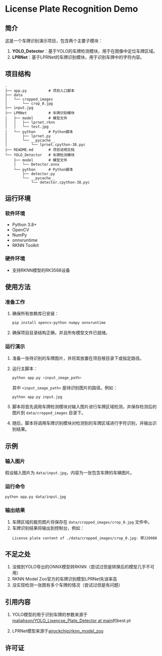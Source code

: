 # License Plate Recognition Demo

## 简介
这是一个车牌识别演示项目，包含两个主要子模块：
1. **YOLO_Detector**：基于YOLO的车牌检测模块，用于在图像中定位车牌区域。
2. **LPRNet**：基于LPRNet的车牌识别模块，用于识别车牌中的字符内容。

## 项目结构

```
.
├── app.py			# 项目入口脚本
├── data
│   └── cropped_images
│       └── crop_0.jpg
├── input.jpg
├── LPRNet			# 车牌识别模块
│   ├── model		# 模型文件
│   │   ├── lprnet.rknn
│   │   └── test.jpg
│   └── python		# Python脚本
│       ├── lprnet.py
│       └── __pycache__
│           └── lprnet.cpython-38.pyc
├── README.md		# 项目说明文档
└── YOLO_Detector	# 车牌检测模块
    ├── model		# 模型文件
    │   └── Detector.onnx
    └── python		# Python脚本
        ├── detector.py
        └── __pycache__
            └── detector.cpython-38.pyc

```



## 运行环境

### 软件环境
- Python 3.8+
- OpenCV
- NumPy
- onnxruntime
- RKNN Toolkit

### 硬件环境
- 支持RKNN模型的RK3568设备

## 使用方法

### 准备工作
1. 确保所有依赖库已安装：
   ```bash
   pip install opencv-python numpy onnxruntime

2. 确保项目目录结构正确，并且所有模型文件已就绪。

### 运行演示

1. 准备一张待识别的车牌图片，并将其放置在项目根目录下或指定路径。

2. 运行主脚本：
   ```bash
   python app.py <input_image_path>
   ```
   其中 `<input_image_path>` 是待识别图片的路径。例如：
   ```bash
   python app.py input.jpg
   ```

3. 脚本将首先调用车牌检测模块对输入图片进行车牌区域检测，并保存检测后的图片到 `data/cropped_images` 目录下。

4. 随后，脚本将调用车牌识别模块对检测到的车牌区域进行字符识别，并输出识别结果。

## 示例

### 输入图片
假设输入图片为 `data/input.jpg`，内容为一张包含车牌的车辆图片。

### 运行命令
```bash
python app.py data/input.jpg
```

### 输出结果
1. 车牌区域的裁剪图片将保存在 `data/cropped_images/crop_0.jpg` 文件中。
2. 车牌识别结果将输出到控制台，例如：
   ```
   License plate content of ./data/cropped_images/crop_0.jpg: 鄂J20988
   ```

## 不足之处

1. 没做到YOLO导出的ONNX模型转RKNN（尝试过但是转换后的模型几乎不可用）
2. RKNN Model Zoo官方的车牌识别模型LPRNet失误率高
3. 没实现检测一张图有多个车牌的情况（尝试过但是有问题）

## 引用内容

1. YOLO模型的用于识别车牌的参数来源于[maliahson/YOLO_Lisencse_Plate_Detector at main](https://huggingface.co/spaces/maliahson/YOLO_Lisencse_Plate_Detector/tree/main)的best.pt

2. LPRNet模型来源于[airockchip/rknn_model_zoo](https://github.com/airockchip/rknn_model_zoo?tab=readme-ov-file)

## 许可证